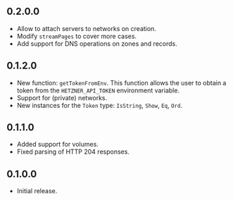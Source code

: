 ## 0.2.0.0
* Allow to attach servers to networks on creation.
* Modify `streamPages` to cover more cases.
* Add support for DNS operations on zones and records.

## 0.1.2.0
* New function: `getTokenFromEnv`. This function allows the user
  to obtain a token from the `HETZNER_API_TOKEN` environment variable.
* Support for (private) networks.
* New instances for the `Token` type: `IsString`, `Show`, `Eq`, `Ord`.

## 0.1.1.0
* Added support for volumes.
* Fixed parsing of HTTP 204 responses.

## 0.1.0.0
* Initial release.
